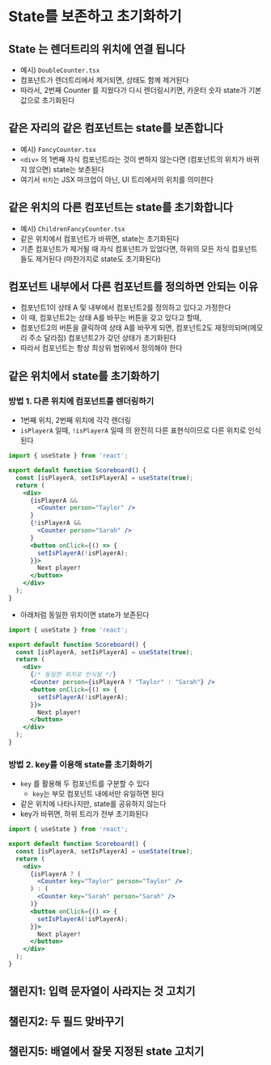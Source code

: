 # State를 보존하고 초기화하기

## State 는 렌더트리의 위치에 연결 됩니다

- 예시) `DoubleCounter.tsx`
- 컴포넌트가 렌더트리에서 제거되면, 상태도 함께 제거된다
- 따라서, 2번째 Counter 를 지웠다가 다시 렌더링시키면, 카운터 숫자 state가 기본값으로 초기화된다

## 같은 자리의 같은 컴포넌트는 state를 보존합니다

- 예시) `FancyCounter.tsx`
- `<div>` 의 1번째 자식 컴포넌트라는 것이 변하지 않는다면 (컴포넌트의 위치가 바뀌지 않으면) state는 보존된다
- 여기서 `위치`는 JSX 마크업이 아닌, UI 트리에서의 위치를 의미한다

## 같은 위치의 다른 컴포넌트는 state를 초기화합니다

- 예시) `ChildrenFancyCounter.tsx`
- 같은 위치에서 컴포넌트가 바뀌면, state는 초기화된다
- 기존 컴포넌트가 제거될 때 자식 컴포넌트가 있었다면, 하위의 모든 자식 컴포넌트들도 제거된다 (마찬가지로 state도 초기화된다)

## 컴포넌트 내부에서 다른 컴포넌트를 정의하면 안되는 이유

- 컴포넌트1이 상태 A 및 내부에서 컴포넌트2를 정의하고 있다고 가정한다
- 이 때, 컴포넌트2는 상태 A를 바꾸는 버튼을 갖고 있다고 할때,
- 컴포넌트2의 버튼을 클릭하여 상태 A를 바꾸게 되면, 컴포넌트2도 재정의되며(메모리 주소 달라짐) 컴포넌트2가 갖던 상태가 초기화된다
- 따라서 컴포넌트는 항상 최상위 범위에서 정의해야 한다

## 같은 위치에서 state를 초기화하기
### 방법 1. 다른 위치에 컴포넌트를 렌더링하기
- 1번째 위치, 2번째 위치에 각각 렌더링
- `isPlayerA` 일때, `!isPlayerA` 일때 의 완전히 다른 표현식이므로 다른 위치로 인식된다

```jsx
import { useState } from 'react';

export default function Scoreboard() {
  const [isPlayerA, setIsPlayerA] = useState(true);
  return (
    <div>
      {isPlayerA &&
        <Counter person="Taylor" />
      }
      {!isPlayerA &&
        <Counter person="Sarah" />
      }
      <button onClick={() => {
        setIsPlayerA(!isPlayerA);
      }}>
        Next player!
      </button>
    </div>
  );
}
```

- 아래처럼 동일한 위치이면 state가 보존된다
```jsx
import { useState } from 'react';

export default function Scoreboard() {
  const [isPlayerA, setIsPlayerA] = useState(true);
  return (
    <div>
      {/* 동일한 위치로 인식됨 */}
      <Counter person={isPlayerA ? "Taylor" : "Sarah"} />
      <button onClick={() => {
        setIsPlayerA(!isPlayerA);
      }}>
        Next player!
      </button>
    </div>
  );
}
```

### 방법 2. key를 이용해 state를 초기화하기
- `key` 를 활용해 두 컴포넌트를 구분할 수 있다
  - `key`는 부모 컴포넌트 내에서만 유일하면 된다
- 같은 위치에 나타나지만, state를 공유하지 않는다
- key가 바뀌면, 하위 트리가 전부 초기화된다

```jsx
import { useState } from 'react';

export default function Scoreboard() {
  const [isPlayerA, setIsPlayerA] = useState(true);
  return (
    <div>
      {isPlayerA ? (
        <Counter key="Taylor" person="Taylor" />
      ) : (
        <Counter key="Sarah" person="Sarah" />
      )}
      <button onClick={() => {
        setIsPlayerA(!isPlayerA);
      }}>
        Next player!
      </button>
    </div>
  );
}
```

## 챌린지1: 입력 문자열이 사라지는 것 고치기

## 챌린지2: 두 필드 맞바꾸기

## 챌린지5: 배열에서 잘못 지정된 state 고치기